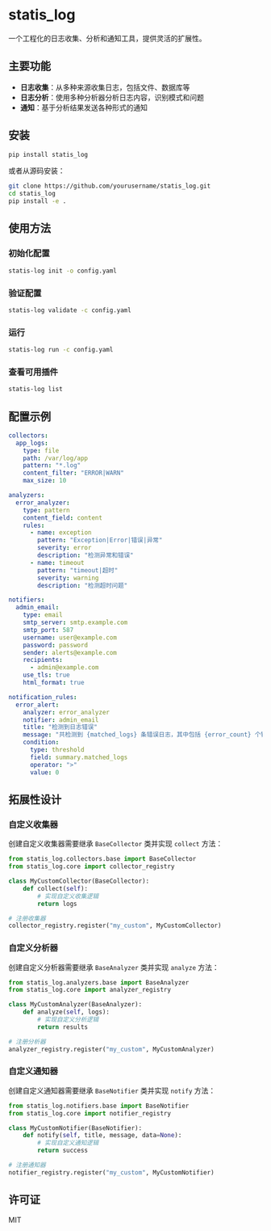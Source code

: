 # statis_log

一个工程化的日志收集、分析和通知工具，提供灵活的扩展性。

## 主要功能

- **日志收集**：从多种来源收集日志，包括文件、数据库等
- **日志分析**：使用多种分析器分析日志内容，识别模式和问题
- **通知**：基于分析结果发送各种形式的通知

## 安装

```bash
pip install statis_log
```

或者从源码安装：

```bash
git clone https://github.com/yourusername/statis_log.git
cd statis_log
pip install -e .
```

## 使用方法

### 初始化配置

```bash
statis-log init -o config.yaml
```

### 验证配置

```bash
statis-log validate -c config.yaml
```

### 运行

```bash
statis-log run -c config.yaml
```

### 查看可用插件

```bash
statis-log list
```

## 配置示例

```yaml
collectors:
  app_logs:
    type: file
    path: /var/log/app
    pattern: "*.log"
    content_filter: "ERROR|WARN"
    max_size: 10

analyzers:
  error_analyzer:
    type: pattern
    content_field: content
    rules:
      - name: exception
        pattern: "Exception|Error|错误|异常"
        severity: error
        description: "检测异常和错误"
      - name: timeout
        pattern: "timeout|超时"
        severity: warning
        description: "检测超时问题"

notifiers:
  admin_email:
    type: email
    smtp_server: smtp.example.com
    smtp_port: 587
    username: user@example.com
    password: password
    sender: alerts@example.com
    recipients:
      - admin@example.com
    use_tls: true
    html_format: true

notification_rules:
  error_alert:
    analyzer: error_analyzer
    notifier: admin_email
    title: "检测到日志错误"
    message: "共检测到 {matched_logs} 条错误日志，其中包括 {error_count} 个错误和 {warning_count} 个警告。"
    condition:
      type: threshold
      field: summary.matched_logs
      operator: ">"
      value: 0
```

## 拓展性设计

### 自定义收集器

创建自定义收集器需要继承 `BaseCollector` 类并实现 `collect` 方法：

```python
from statis_log.collectors.base import BaseCollector
from statis_log.core import collector_registry

class MyCustomCollector(BaseCollector):
    def collect(self):
        # 实现自定义收集逻辑
        return logs

# 注册收集器
collector_registry.register("my_custom", MyCustomCollector)
```

### 自定义分析器

创建自定义分析器需要继承 `BaseAnalyzer` 类并实现 `analyze` 方法：

```python
from statis_log.analyzers.base import BaseAnalyzer
from statis_log.core import analyzer_registry

class MyCustomAnalyzer(BaseAnalyzer):
    def analyze(self, logs):
        # 实现自定义分析逻辑
        return results

# 注册分析器
analyzer_registry.register("my_custom", MyCustomAnalyzer)
```

### 自定义通知器

创建自定义通知器需要继承 `BaseNotifier` 类并实现 `notify` 方法：

```python
from statis_log.notifiers.base import BaseNotifier
from statis_log.core import notifier_registry

class MyCustomNotifier(BaseNotifier):
    def notify(self, title, message, data=None):
        # 实现自定义通知逻辑
        return success

# 注册通知器
notifier_registry.register("my_custom", MyCustomNotifier)
```

## 许可证

MIT 